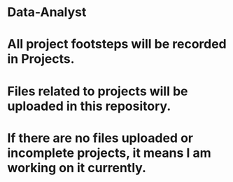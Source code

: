 # Data-Analyst
# All project footsteps will be recorded in Projects.
# Files related to projects will be uploaded in this repository.
# If there are no files uploaded or incomplete projects, it means I am working on it currently.
